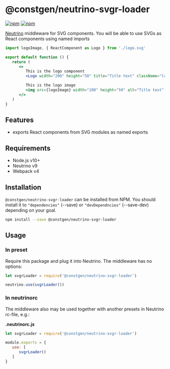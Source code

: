 # @constgen/neutrino-svgr-loader

[![npm](https://img.shields.io/npm/v/@constgen/neutrino-svgr-loader.svg)](https://www.npmjs.com/package/@constgen/neutrino-svgr-loader)
[![npm](https://img.shields.io/npm/dt/@constgen/neutrino-svgr-loader.svg)](https://www.npmjs.com/package/@constgen/neutrino-svgr-loader)

[Neutrino](https://neutrino.js.org) middleware for SVG components. You will be able to use SVGs as React components using named imports

```jsx
import logoImage, { ReactComponent as Logo } from './logo.svg'

export default function () {
   return (
      <>
         This is the logo component
         <Logo width="200" height="50" title="Title text" className="logo" />

         This is the logo image
         <img src={logoImage} width="200" height="50" alt="Title text" className="logo" />
      </>
   )
}
```

## Features

- exports React components from SVG modules as named exports

## Requirements

- Node.js v10+
- Neutrino v9
- Webpack v4

## Installation

`@constgen/neutrino-svgr-loader` can be installed from NPM. You should install it to `"dependencies"` (--save) or `"devDependncies"` (--save-dev) depending on your goal.

```bash
npm install --save @constgen/neutrino-svgr-loader
```

## Usage

### In preset

Require this package and plug it into Neutrino. The middleware has no options:

```js
let svgrLoader = require('@constgen/neutrino-svgr-loader')

neutrino.use(svgrLoader())
```

### In **neutrinorc**

The middleware also may be used together with another presets in Neutrino rc-file, e.g.:

**.neutrinorc.js**

```js
let svgrLoader = require('@constgen/neutrino-svgr-loader')

module.exports = {
   use: [
      svgrLoader()
   ]
}
```